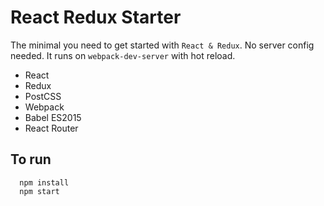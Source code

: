 # React Redux Starter

The minimal you need to get started with `React & Redux`. 
No server config needed. It runs on `webpack-dev-server` with hot reload.

- React
- Redux
- PostCSS
- Webpack
- Babel ES2015
- React Router

## To run

```
  npm install
  npm start
```
